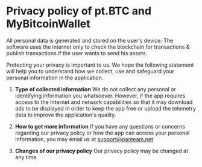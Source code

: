 ﻿# Privacy policy of pt.BTC and MyBitcoinWallet

All personal data is generated and stored on the user's device. The software uses the internet only to check the blockchain for transactions & publish transactions if the user wants to send his assets.

Protecting your privacy is important to us. We hope the following statement will help you to understand how we collect, use and safeguard your personal information in the application.

 1. **Type of collected information**
We do not collect any personal or identifying information you whatsoever. However, if the app requires access to the Internet and network capabilities so that it may download ads to be displayed in order to keep the app free or upload the telemetry data to improve the application's quality.

2. **How to get more information**
If you have any questions or concerns regarding our privacy policy or how the app can access your personal information, you may email us at  [support@panteam.net](mailto:support@panteam.net)

3. **Changes of our privacy policy**
Our privacy policy may be changed at any time.
